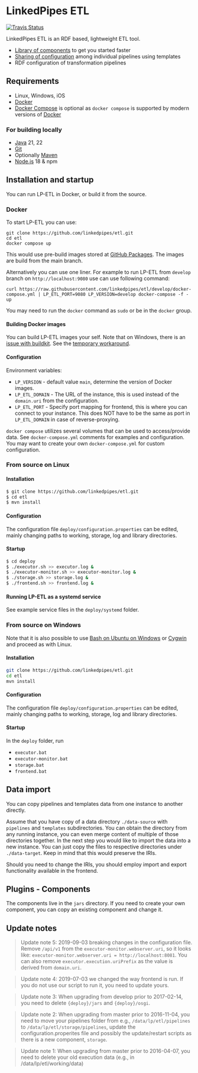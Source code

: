# LinkedPipes ETL
[![Travis Status](https://travis-ci.com/linkedpipes/etl.svg?branch=develop)](https://travis-ci.com/linkedpipes/etl)

LinkedPipes ETL is an RDF based, lightweight ETL tool.
- [Library of components](https://etl.linkedpipes.com/components) to get you started faster
- [Sharing of configuration](https://etl.linkedpipes.com/templates/) among individual pipelines using templates
- RDF configuration of transformation pipelines

## Requirements
- Linux, Windows, iOS
- [Docker]
- [Docker Compose] is optional as `docker compose` is supported by modern versions of [Docker] 

### For building locally
- [Java] 21, 22
- [Git]
- Optionally [Maven]
- [Node.js] 18 & npm

## Installation and startup
You can run LP-ETL in Docker, or build it from the source.

### Docker
To start LP-ETL you can use:
```
git clone https://github.com/linkedpipes/etl.git
cd etl
docker compose up
```
This would use pre-build images stored at [GitHub Packages].
The images are build from the main branch.

Alternatively you can use one liner.
For example to run LP-ETL from ```develop``` branch on ```http://localhost:9080``` use can use following command:
```
curl https://raw.githubusercontent.com/linkedpipes/etl/develop/docker-compose.yml | LP_ETL_PORT=9080 LP_VERSION=develop docker-compose -f - up
```

You may need to run the ```docker``` command as ```sudo``` or be in the ```docker``` group.

#### Building Docker images
You can build LP-ETL images your self.
Note that on Windows, there is an [issue with buildkit](https://github.com/moby/buildkit/issues/1684).
See the [temporary workaround](https://github.com/linkedpipes/etl/issues/851#issuecomment-814058925).

#### Configuration
Environment variables:
- ```LP_VERSION``` - default value ```main```, determine the version of Docker images.
- ```LP_ETL_DOMAIN``` - The URL of the instance, this is used instead of the ```domain.uri``` from the configuration. 
- ```LP_ETL_PORT``` - Specify port mapping for frontend, this is where you can connect to your instance.
  This does NOT have to be the same as port in ```LP_ETL_DOMAIN``` in case of reverse-proxying.

```docker compose``` utilizes several volumes that can be used to access/provide data.
See ```docker-compose.yml``` comments for examples and configuration.
You may want to create your own ```docker-compose.yml``` for custom configuration.

### From source on Linux

#### Installation
```sh
$ git clone https://github.com/linkedpipes/etl.git
$ cd etl
$ mvn install
```

#### Configuration
The configuration file ```deploy/configuration.properties``` can be edited, mainly changing paths to working, storage, log and library directories. 

#### Startup
```sh
$ cd deploy
$ ./executor.sh >> executor.log &
$ ./executor-monitor.sh >> executor-monitor.log &
$ ./storage.sh >> storage.log &
$ ./frontend.sh >> frontend.log &
```

#### Running LP-ETL as a systemd service
See example service files in the ```deploy/systemd``` folder.

### From source on Windows
Note that it is also possible to use [Bash on Ubuntu on Windows] or [Cygwin] and proceed as with Linux.

#### Installation
```sh
git clone https://github.com/linkedpipes/etl.git
cd etl
mvn install
```

#### Configuration
The configuration file ```deploy/configuration.properties``` can be edited, mainly changing paths to working, storage, log and library directories. 

#### Startup
In the ```deploy``` folder, run
- ```executor.bat```
- ```executor-monitor.bat```
- ```storage.bat```
- ```frontend.bat```

## Data import
You can copy pipelines and templates data from one instance to another directly.

Assume that you have copy of a data directory ```./data-source``` with ```pipelines``` and ```templates``` subdirectories. 
You can obtain the directory from any running instance, you can even merge content of multiple of those directories together.
In the next step you would like to import the data into a new instance. 
You can just copy the files to respective directories under ```./data-target```.
Keep in mind that this would preserve the IRIs.

Should you need to change the IRIs, you should employ import and export functionality available in the frontend.

## Plugins - Components
The components live in the ```jars``` directory.
If you need to create your own component, you can copy an existing component and change it.
 
## Update notes
> Update note 5: 2019-09-03 breaking changes in the configuration file. Remove ```/api/v1``` from the ```executor-monitor.webserver.uri```, so it looks like: ```executor-monitor.webserver.uri = http://localhost:8081```. You can also remove ```executor.execution.uriPrefix``` as the value is derived from ```domain.uri```.

> Update note 4: 2019-07-03 we changed the way frontend is run. If you do not use our script to run it, you need to update yours. 

> Update note 3: When upgrading from develop prior to 2017-02-14, you need to delete ```{deploy}/jars``` and ```{deploy}/osgi```. 

> Update note 2: When upgrading from master prior to 2016-11-04, you need to move your pipelines folder from e.g., ```/data/lp/etl/pipelines``` to ```/data/lp/etl/storage/pipelines```, update the configuration.properites file and possibly the update/restart scripts as there is a new component, ```storage```.

> Update note 1: When upgrading from master prior to 2016-04-07, you need to delete your old execution data (e.g., in /data/lp/etl/working/data)

[Java]: <http://www.oracle.com/technetwork/java/javase/downloads/index.html>
[Git]: <https://git-scm.com/>
[Maven]: <https://maven.apache.org/>
[Node.js]: <https://nodejs.org>
[Cygwin]: <https://www.cygwin.com/>
[Bash on Ubuntu on Windows]: <https://msdn.microsoft.com/en-us/commandline/wsl/about>
[Docker]: <https://www.docker.com/>
[Docker Compose]: <https://docs.docker.com/compose/>
[DockerHub]: <https://hub.docker.com/>
[GitHub Packages]: <https://github.com/orgs/linkedpipes/packages>
